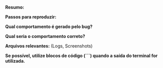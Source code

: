 **Resumo:**


**Passos para reproduzir:**


**Qual comportamento é gerado pelo bug?**


**Qual seria o comportamento correto?**


**Arquivos relevantes:** (Logs, Screenshots)


**Se possível, utilize blocos de código (```) quando a saída do terminal for utilizada.**
